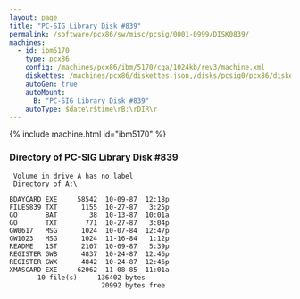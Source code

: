 ```yaml
---
layout: page
title: "PC-SIG Library Disk #839"
permalink: /software/pcx86/sw/misc/pcsig/0001-0999/DISK0839/
machines:
  - id: ibm5170
    type: pcx86
    config: /machines/pcx86/ibm/5170/cga/1024kb/rev3/machine.xml
    diskettes: /machines/pcx86/diskettes.json,/disks/pcsig0/pcx86/diskettes.json
    autoGen: true
    autoMount:
      B: "PC-SIG Library Disk #839"
    autoType: $date\r$time\rB:\rDIR\r
---
```


{% include machine.html id="ibm5170" %}

### Directory of PC-SIG Library Disk #839

     Volume in drive A has no label
     Directory of A:\

    BDAYCARD EXE     58542  10-09-87  12:18p
    FILES839 TXT      1155  10-27-87   3:25p
    GO       BAT        38  10-13-87  10:01a
    GO       TXT       771  10-27-87   3:04p
    GW0617   MSG      1024  10-07-84  12:47p
    GW1023   MSG      1024  11-16-84   1:12p
    README   1ST      2107  10-09-87   5:39p
    REGISTER GWB      4837  10-24-87  12:46p
    REGISTER GWX      4842  10-24-87  12:46p
    XMASCARD EXE     62062  11-08-85  11:01a
           10 file(s)     136402 bytes
                           20992 bytes free
